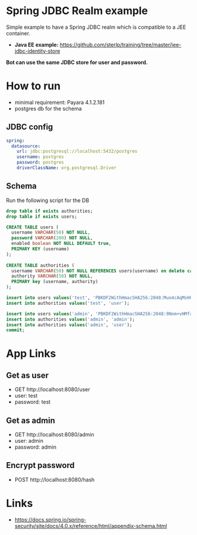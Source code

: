 # Spring JDBC Realm example

Simple example to have a Spring JDBC realm which is compatible to a JEE container.

- **Java EE example:** https://github.com/sterlp/training/tree/master/jee-jdbc-identity-store

**Bot can use the same JDBC store for user and password.**

# How to run

- minimal requirement: Payara 4.1.2.181
- postgres db for the schema

## JDBC config
```yml
spring:
  datasource:
    url: jdbc:postgresql://localhost:5432/postgres
    username: postgres
    password: postgres
    driverClassName: org.postgresql.Driver
```

## Schema

Run the following script for the DB

```sql
drop table if exists authorities;
drop table if exists users;

CREATE TABLE users (
  username VARCHAR(50) NOT NULL,
  password VARCHAR(200) NOT NULL,
  enabled boolean NOT NULL DEFAULT true,
  PRIMARY KEY (username)
);
  
CREATE TABLE authorities (
  username VARCHAR(50) NOT NULL REFERENCES users(username) on delete cascade on update cascade,
  authority VARCHAR(50) NOT NULL,
  PRIMARY key (username, authority)
);

insert into users values('test', 'PBKDF2WithHmacSHA256:2048:Muo4cAqMsHCN5d27lQ1IXSEa5mMhwMn6BmubWG7DN9g=:MLJhWHR6Cf7YNYUf3XunIWb+rR2wonhXYBUgZJfVe8M=');
insert into authorities values('test', 'user');

insert into users values('admin', 'PBKDF2WithHmacSHA256:2048:9Nnm+vHMfaS02ZiG2qYP1rONuDIidG6c0/V452w5iIM=:2XNzYzZ7f+uALsNGLgxKnFbexkJvxu2g332Kz/h+4vg=');
insert into authorities values('admin', 'admin');
insert into authorities values('admin', 'user');
commit;
```

# App Links

## Get as user

- GET http://localhost:8080/user
- user: test
- password: test

## Get as admin

- GET http://localhost:8080/admin
- user: admin
- password: admin

## Encrypt password

- POST http://localhost:8080/hash

# Links
- https://docs.spring.io/spring-security/site/docs/4.0.x/reference/html/appendix-schema.html
